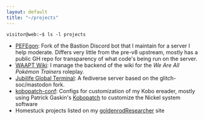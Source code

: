 ```yaml
---
layout: default
title: "~/projects"
---
```


```
visitor@web:~$ ls -l projects
```

* [PEFEgon](https://github.com/Sixthhokage1/PEFEgon):
  Fork of the Bastion Discord bot that I maintain for a server I help moderate. Differs very little from the pre-v8 upstream, mostly has a public GH repo for transparency of what code's being run on the server.
* [WAAPT Wiki](https://waapt.wiki.tropi.us/wiki/Main_Page):
  I manage the backend of the wiki for the *We Are All Pokémon Trainers* roleplay.
* [Jubilife Global Terminal](https://jubi.life/about):
  A fediverse server based on the glitch-soc/mastodon fork.
* [kobopatch-conf](https://elmlab.xyz/Sixthhokage1/kobopatch-conf):
  Configs for customization of my Kobo ereader, mostly using Patrick Gaskin's [Kobopatch](https://pgaskin.net/kobopatch-patches/) to customize the Nickel system software
* Homestuck projects listed on my [goldenrodResearcher](https://goldenrodResearcher.com/) site
